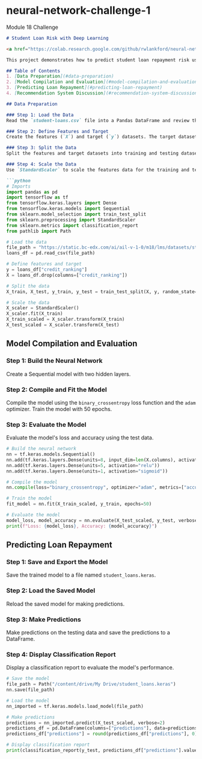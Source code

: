 # neural-network-challenge-1
Module 18 Challenge

```markdown
# Student Loan Risk with Deep Learning

<a href="https://colab.research.google.com/github/rwlankford/neural-network-challenge-1/blob/main/student_loans_with_deep_learning.ipynb" target="_parent"><img src="https://colab.research.google.com/assets/colab-badge.svg" alt="Open In Colab"/></a>

This project demonstrates how to predict student loan repayment risk using a deep learning neural network. The notebook guides you through the process of preparing data, building and training a neural network, and evaluating its performance.

## Table of Contents
1. [Data Preparation](#data-preparation)
2. [Model Compilation and Evaluation](#model-compilation-and-evaluation)
3. [Predicting Loan Repayment](#predicting-loan-repayment)
4. [Recommendation System Discussion](#recommendation-system-discussion)

## Data Preparation

### Step 1: Load the Data
Read the `student-loans.csv` file into a Pandas DataFrame and review the columns for features and target variables.

### Step 2: Define Features and Target
Create the features (`X`) and target (`y`) datasets. The target dataset is the `credit_ranking` column.

### Step 3: Split the Data
Split the features and target datasets into training and testing datasets using `train_test_split`.

### Step 4: Scale the Data
Use `StandardScaler` to scale the features data for the training and testing datasets.

```python
# Imports
import pandas as pd
import tensorflow as tf
from tensorflow.keras.layers import Dense
from tensorflow.keras.models import Sequential
from sklearn.model_selection import train_test_split
from sklearn.preprocessing import StandardScaler
from sklearn.metrics import classification_report
from pathlib import Path

# Load the data
file_path = "https://static.bc-edx.com/ai/ail-v-1-0/m18/lms/datasets/student-loans.csv"
loans_df = pd.read_csv(file_path)

# Define features and target
y = loans_df["credit_ranking"]
X = loans_df.drop(columns=["credit_ranking"])

# Split the data
X_train, X_test, y_train, y_test = train_test_split(X, y, random_state=1)

# Scale the data
X_scaler = StandardScaler()
X_scaler.fit(X_train)
X_train_scaled = X_scaler.transform(X_train)
X_test_scaled = X_scaler.transform(X_test)
```

## Model Compilation and Evaluation

### Step 1: Build the Neural Network
Create a Sequential model with two hidden layers.

### Step 2: Compile and Fit the Model
Compile the model using the `binary_crossentropy` loss function and the `adam` optimizer. Train the model with 50 epochs.

### Step 3: Evaluate the Model
Evaluate the model's loss and accuracy using the test data.

```python
# Build the neural network
nn = tf.keras.models.Sequential()
nn.add(tf.keras.layers.Dense(units=8, input_dim=len(X.columns), activation="relu"))
nn.add(tf.keras.layers.Dense(units=5, activation="relu"))
nn.add(tf.keras.layers.Dense(units=1, activation="sigmoid"))

# Compile the model
nn.compile(loss="binary_crossentropy", optimizer="adam", metrics=["accuracy"])

# Train the model
fit_model = nn.fit(X_train_scaled, y_train, epochs=50)

# Evaluate the model
model_loss, model_accuracy = nn.evaluate(X_test_scaled, y_test, verbose=2)
print(f"Loss: {model_loss}, Accuracy: {model_accuracy}")
```

## Predicting Loan Repayment

### Step 1: Save and Export the Model
Save the trained model to a file named `student_loans.keras`.

### Step 2: Load the Saved Model
Reload the saved model for making predictions.

### Step 3: Make Predictions
Make predictions on the testing data and save the predictions to a DataFrame.

### Step 4: Display Classification Report
Display a classification report to evaluate the model's performance.

```python
# Save the model
file_path = Path("/content/drive/My Drive/student_loans.keras")
nn.save(file_path)

# Load the model
nn_imported = tf.keras.models.load_model(file_path)

# Make predictions
predictions = nn_imported.predict(X_test_scaled, verbose=2)
predictions_df = pd.DataFrame(columns=["predictions"], data=predictions)
predictions_df["predictions"] = round(predictions_df["predictions"], 0)

# Display classification report
print(classification_report(y_test, predictions_df["predictions"].values))
```
